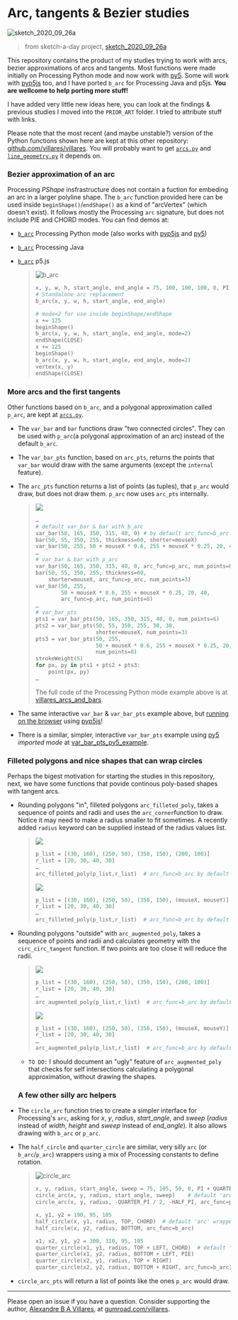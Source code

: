 # Arc, tangents & Bezier studies

![sketch_2020_09_26a](https://raw.githubusercontent.com/villares/sketch-a-day/main/2020/sketch_2020_09_26a/sketch_2020_09_26a.gif)

> from sketch-a-day project, [sketch_2020_09_26a](https://github.com/villares/sketch-a-day/tree/main/2020/sketch_2020_09_26a)

This repository contains the product of my studies trying to work with arcs, bezier approximations of arcs and tangents. Most functions were made initially on Processing Python mode and now work with [py5](http://py5coding.org). Some will work with [pyp5js](berinhard.github.io/pyp5js/) too, and I have ported `b_arc` for Processing Java and p5js. **You are wellcome to help porting more stuff!**

I have added very little new ideas here, you can look at the findings & previous studies I moved into the `PRIOR_ART` folder. I tried to attribute stuff with links. 

Please note that the most recent (and maybe unstable?) version of the Python functions shown here are kept at this other repository: [github.com/villares/villares](https://github.com/villares/villares). You will probably want to get [`arcs.py`](https://github.com/villares/villares/blob/main/arcs.py) and [`line_geometry.py`](https://github.com/villares/villares/blob/main/line_geometry.py) it depends on.

### Bezier approximation of an arc

Processing *PShape* insfrastructure does not contain a fuction for embeding an arc in a larger polyline shape. The `b_arc` function provided here can be used inside `beginShape()`/`endShape()` as a kind of "arcVertex" (which doesn't exist). It follows mostly the Processing `arc` signature, but does not include PIE and CHORD modes. You can find demos at:

- [`b_arc`](/villares_bezier_arc_aproximation/villares_bezier_arc_aproximation.pyde) Processing Python mode (also works with [pyp5js](https://berinhard.github.io/pyp5js) and [py5](http://py5.pixora.io))

- [`b_arc`](/villares_bezier_arc_aproximation_java/villares_bezier_arc_aproximation_java.pde) Processing Java 

- [`b_arc`](/villares_bezier_arc_aproximation_p5js/villares_bezier_arc_aproximation_p5js.js) p5.js
  
  > ![b_arc](villares_bezier_arc_aproximation/b_arc.png)
  > 
  > ```python
  > x, y, w, h, start_angle, end_angle = 75, 100, 100, 100, 0, PI + QUARTER_PI
  > # Standalone arc replacement
  > b_arc(x, y, w, h, start_angle, end_angle)
  > 
  > # mode=2 for use inside beginShape/endShape
  > x += 125
  > beginShape()
  > b_arc(x, y, w, h, start_angle, end_angle, mode=2) 
  > endShape(CLOSE)
  > x += 125
  > beginShape()
  > b_arc(x, y, w, h, start_angle, end_angle, mode=2)
  > vertex(x, y)
  > endShape(CLOSE)
  > ```

### More arcs and the first tangents

Other functions based on `b_arc`, and a polygonal approximation called `p_arc`, are kept at [`arcs.py`](https://raw.githubusercontent.com/villares/villares/main/arcs.py).

- The `var_bar` and `bar` functions draw "two connected circles". They can be used with `p_arc`(a polygonal approximation of an arc) instead of the default `b_arc`. 

- The `var_bar_pts` function, based on `arc_pts`, returns the points that `var_bar` would draw with the same arguments (except the `internal` feature). 

- The `arc_pts` function returns a list of points (as tuples), that `p_arc` would draw, but does not draw them. `p_arc` now uses `arc_pts` internally.

  > ![](villares_arcs_and_bars/villares_arcs_and_bars2.gif)
  > 
  > ```python
  > …
  > # default var_bar & bar with b_arc
  > var_bar(50, 165, 350, 315, 40, 0) # by default arc_func=b_arc
  > bar(50, 55, 350, 255, thickness=60, shorter=mouseX)
  > var_bar(50, 255, 50 + mouseX * 0.6, 255 + mouseX * 0.25, 20, 40)
  > … 
  > # var_bar & bar with p_arc
  > var_bar(50, 165, 350, 315, 40, 0, arc_func=p_arc, num_points=6)
  > bar(50, 55, 350, 255, thickness=60,
  >     shorter=mouseX, arc_func=p_arc, num_points=3)
  > var_bar(50, 255,
  >         50 + mouseX * 0.6, 255 + mouseX * 0.25, 20, 40,
  >         arc_func=p_arc, num_points=8)
  > … 
  > # var_bar_pts
  > pts1 = var_bar_pts(50, 165, 350, 315, 40, 0, num_points=6)
  > pts2 = var_bar_pts(50, 55, 350, 255, 30, 30,
  >                    shorter=mouseX, num_points=3)
  > pts3 = var_bar_pts(50, 255,
  >                    50 + mouseX * 0.6, 255 + mouseX * 0.25, 20, 40,
  >                    num_points=8)
  > strokeWeight(5)
  > for px, py in pts1 + pts2 + pts3:
  >     point(px, py)
  > …
  > ```
  > The full code of the Processing Python mode example above is at [villares_arcs_and_bars](villares_arcs_and_bars).

- The same interactive `var_bar` & `var_bar_pts` example above, but [running on the browser](https://abav.lugaralgum.com/arc_tangents_and_bezier_studies/var_bar_pts_pyp5js_example/) using [pyp5js](https://berinhard.github.io/pyp5js)!

- There is a similar, simpler, interactive `var_bar_pts` example using [py5](https://py5coding.org) *imported mode* at [var_bar_pts_py5_example](var_bar_pts_py5_example).

### Filleted polygons and nice shapes that can wrap circles

Perhaps the bigest motivation for starting the studies in this repository, next, we have some functions that povide continous poly-based shapes with tangent arcs. 

- Rounding polygons "in", filleted polygons `arc_filleted_poly`, takes a sequence of points and radii and uses the `arc_corner`function to draw. Notice it may need to make a radius smaller to fit sometimes. A recently added `radius` keyword can be supplied instead of the radius values list.
  
  > ![](villares_filleted_and_arc_augmented_polys/arc_filleted_poly.png)
  > 
  > ```python
  > p_list = [(30, 160), (250, 50), (350, 150), (200, 100)]
  > r_list = [20, 30, 40, 30]
  > …
  > arc_filleted_poly(p_list,r_list)  # arc_func=b_arc by default
  > ```
  > 
  > ![](villares_filleted_and_arc_augmented_polys/arc_filleted_poly.gif)
  > 
  > ```python
  > p_list = [(30, 160), (250, 50), (350, 150), (mouseX, mouseY)]
  > r_list = [20, 30, 40, 30]
  > …
  > arc_filleted_poly(p_list,r_list)  # arc_func=b_arc by default
  > ```

- Rounding polygons "outside" with `arc_augmented_poly`, takes a sequence of points and radii and calculates geometry with the `circ_circ_tangent` function. If two points are too close it will reduce the radii.
  
  > ![](villares_filleted_and_arc_augmented_polys/arc_augmented_poly.png)
  > 
  > ```python
  > p_list = [(30, 160), (250, 50), (350, 150), (200, 100)]
  > r_list = [20, 30, 40, 30]
  > …
  > arc_augmented_poly(p_list,r_list)  # arc_func=b_arc by default
  > ```
  > 
  > ![](villares_filleted_and_arc_augmented_polys/arc_augmented_poly.gif)
  > 
  > ```python
  > p_list = [(30, 160), (250, 50), (350, 150), (mouseX, mouseY)]
  > r_list = [20, 30, 40, 30]
  > …
  > arc_augmented_poly(p_list,r_list)  # arc_func=b_arc by default
  > ```
  
  - `TO DO:` I should document an "ugly" feature of `arc_augmented_poly` that checks for self intersections calculating a polygonal approximation, without drawing the shapes.
  
  ### A few other silly arc helpers

- The `circle_arc` function tries to create a simpler interface for Processing's `arc`, asking for *x*, *y*, *radius*, *start_angle*, and *sweep* (*radius* instead of *width*, *height* and *sweep* instead of *end_angle*). It also allows drawing with `b_arc` or `p_arc`.
- The `half_circle` and `quarter_circle` are similar, very silly `arc` (or `b_arc`/`p_arc`) wrappers using a mix of Processing constants to define rotation.
  
  > ![circle_arc](villares_bezier_arc_aproximation/circle_arc.png)
  > 
  > ```python
  > x, y, radius, start_angle, sweep = 75, 105, 50, 0, PI + QUARTER_PI
  > circle_arc(x, y, radius, start_angle, sweep)    # default 'arc' wrapper mode
  > circle_arc(x, y, radius, -QUARTER_PI / 2, -HALF_PI, arc_func=p_arc, num_points=4)
  > 
  > x, y1, y2 = 190, 95, 105
  > half_circle(x, y1, radius, TOP, CHORD)  # default 'arc' wrapper mode
  > half_circle(x, y2, radius, BOTTOM, arc_func=b_arc)
  > 
  > x1, x2, y1, y2 = 300, 310, 95, 105
  > quarter_circle(x1, y1, radius, TOP + LEFT, CHORD)  # default 'arc' wrapper mode
  > quarter_circle(x1, y2, radius, BOTTOM + LEFT, PIE)
  > quarter_circle(x2, y1, radius, TOP + RIGHT)
  > quarter_circle(x2, y2, radius, BOTTOM + RIGHT, arc_func=b_arc)
  > ```

- `circle_arc_pts` will return a list of points like the ones `p_arc` would draw.

----

Please open an issue if you have a question. Consider supporting the author, [Alexandre B A Villares](https://abav.lugaralgum.com), at [gumroad.com/villares](https://gumroad.com/villares).
